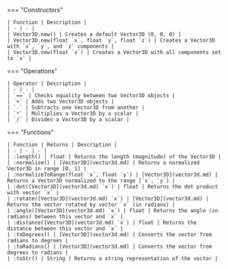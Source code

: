 === "Constructors"

    | Function | Description |
    | - | - |
    | Vector3D.new() | Creates a default Vector3D (0, 0, 0) |
    | Vector3D.new(float `x`, float `y`, float `z`) | Creates a Vector3D with `x`, `y`, and `z` components |
    | Vector3D.new(float `x`) | Creates a Vector3D with all components set to `x` |

=== "Operations"

    | Operator | Description |
    | - | - |
    | `==` | Checks equality between two Vector3D objects |
    | `+` | Adds two Vector3D objects |
    | `-` | Subtracts one Vector3D from another |
    | `*` | Multiplies a Vector3D by a scalar |
    | `/` | Divides a Vector3D by a scalar |

=== "Functions"

    | Function | Returns | Description |
    | - | - | - |
    | :length() | float | Returns the length (magnitude) of the Vector3D |
    | :normalize() | [Vector3D](vector3d.md) | Returns a normalized Vector3D in range [0, 1] |
    | :normalizeToRange(float `x`, float `y`) | [Vector3D](vector3d.md) | Returns a Vector3D normalized to the range [`x`, `y`] |
    | :dot([Vector3D](vector3d.md) `x`) | float | Returns the dot product with vector `x` |
    | :rotate([Vector3D](vector3d.md) `x`) | [Vector3D](vector3d.md) | Returns the vector rotated by vector `x` (in radians) |
    | :angle([Vector3D](vector3d.md) `x`) | float | Returns the angle (in radians) between this vector and `x` |
    | :distance([Vector3D](vector3d.md) `x`) | float | Returns the distance between this vector and `x` |
    | :toDegrees() | [Vector3D](vector3d.md) | Converts the vector from radians to degrees |
    | :toRadians() | [Vector3D](vector3d.md) | Converts the vector from degrees to radians |
    | :toStr() | String | Returns a string representation of the vector |